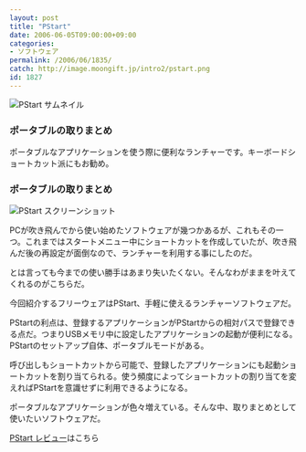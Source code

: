 ```yaml
---
layout: post
title: "PStart"
date: 2006-06-05T09:00:00+09:00
categories:
- ソフトウェア
permalink: /2006/06/1835/
catch: http://image.moongift.jp/intro2/pstart.png
id: 1827
---
```

 ![PStart サムネイル](http://image.moongift.jp/intro2/pstart.t.png "PStart サムネイル")
  

### ポータブルの取りまとめ
  
ポータブルなアプリケーションを使う際に便利なランチャーです。キーボードショートカット派にもお勧め。  
<!--more-->  

### ポータブルの取りまとめ
  

![PStart スクリーンショット](http://image.moongift.jp/intro2/pstart.png "PStart スクリーンショット")

  

PCが吹き飛んでから使い始めたソフトウェアが幾つかあるが、これもその一つ。これまではスタートメニュー中にショートカットを作成していたが、吹き飛んだ後の再設定が面倒なので、ランチャーを利用する事にしたのだ。

  

とは言っても今までの使い勝手はあまり失いたくない。そんなわがままを叶えてくれるのがこちらだ。

  

今回紹介するフリーウェアはPStart、手軽に使えるランチャーソフトウェアだ。

  

PStartの利点は、登録するアプリケーションがPStartからの相対パスで登録できる点だ。つまりUSBメモリ中に設定したアプリケーションの起動が便利になる。PStartのセットアップ自体、ポータブルモードがある。

  

呼び出しもショートカットから可能で、登録したアプリケーションにも起動ショートカットを割り当てられる。使う頻度によってショートカットの割り当てを変えればPStartを意識せずに利用できるようになる。

  

ポータブルなアプリケーションが色々増えている。そんな中、取りまとめとして使いたいソフトウェアだ。

  

[PStart レビュー](http://oss.moongift.jp/review/i-1837.html)はこちら

